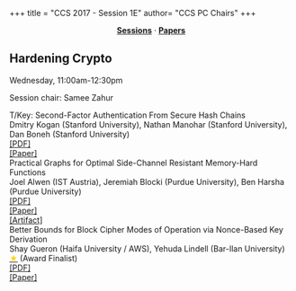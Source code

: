 +++
title = "CCS 2017 - Session 1E"
author= "CCS PC Chairs"
+++
<center><a href="/sessions"><b>Sessions</b></a> &middot; <a href="/papers"><b>Papers</b></a></center>
<p>
<h2>Hardening Crypto</h2>Wednesday, 11:00am-12:30pm<p>Session chair: Samee Zahur<div class="bpaper"><span class="ptitle">T/Key: Second-Factor Authentication From Secure Hash Chains</span></br><div class="pblock"><span class="author">Dmitry&nbsp;Kogan</span> <span class="institution">(Stanford University)</span>, <span class="author">Nathan&nbsp;Manohar</span> <span class="institution">(Stanford University)</span>, <span class="author">Dan&nbsp;Boneh</span> <span class="institution">(Stanford University)</span><br><div class="pextra"> <a href="https://acmccs.github.io/papers/p983-koganA.pdf">[PDF]</a><br><a href="https://arxiv.org/abs/1708.08424">[Paper]</a><br></div></div></div><div class="bpaper"><span class="ptitle">Practical Graphs for Optimal Side-Channel Resistant Memory-Hard Functions</span></br><div class="pblock"><span class="author">Joel&nbsp;Alwen</span> <span class="institution">(IST Austria)</span>, <span class="author">Jeremiah&nbsp;Blocki</span> <span class="institution">(Purdue University)</span>, <span class="author">Ben&nbsp;Harsha</span> <span class="institution">(Purdue University)</span><br><div class="pextra"> <a href="https://acmccs.github.io/papers/p1001-alwenA.pdf">[PDF]</a><br><a href="https://eprint.iacr.org/2017/443.pdf">[Paper]</a><br><a href="https://github.com/Practical-Graphs/Argon2-Practical-Graph">[Artifact]</a><br></div></div></div><div class="bpaper"><span class="ptitle">Better Bounds for Block Cipher Modes of Operation via Nonce-Based Key Derivation</span></br><div class="pblock"><span class="author">Shay&nbsp;Gueron</span> <span class="institution">(Haifa University / AWS)</span>, <span class="author">Yehuda&nbsp;Lindell</span> <span class="institution">(Bar-Ilan University)</span><br><div class="pextra"><a href="/finalists"><font color="#FFD700">&#9733;</font></a> (Award Finalist)<br> <a href="https://acmccs.github.io/papers/p1019-gueronA.pdf">[PDF]</a><br><a href="https://eprint.iacr.org/2017/702.pdf">[Paper]</a><br></div></div></div>